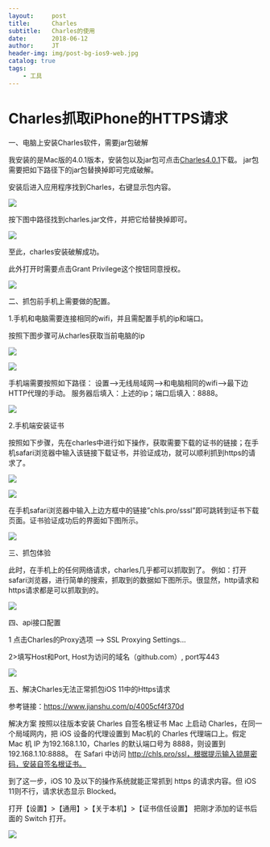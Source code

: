 ```yaml
---
layout:     post
title:      Charles
subtitle:   Charles的使用
date:       2018-06-12
author:     JT
header-img: img/post-bg-ios9-web.jpg
catalog: true
tags:
    - 工具
---
```


# Charles抓取iPhone的HTTPS请求

一、电脑上安装Charles软件，需要jar包破解

我安装的是Mac版的4.0.1版本，安装包以及jar包可点击[Charles4.0.1](https://pan.baidu.com/s/1pLMzbWv)下载。 
jar包需要把如下路径下的jar包替换掉即可完成破解。

安装后进入应用程序找到Charles，右键显示包内容。 

![](https://wtj900.github.io/img/Charles/1.png)

按下图中路径找到charles.jar文件，并把它给替换掉即可。 

![](https://wtj900.github.io/img/Charles/2.png)

至此，charles安装破解成功。

此外打开时需要点击Grant Privilege这个按钮同意授权。 

![](https://wtj900.github.io/img/Charles/3.png)

二、抓包前手机上需要做的配置。

1.手机和电脑需要连接相同的wifi，并且需配置手机的ip和端口。

按照下图步骤可从charles获取当前电脑的ip 

![](https://wtj900.github.io/img/Charles/4.png)

![](https://wtj900.github.io/img/Charles/5.png)

手机端需要按照如下路径： 
设置–>无线局域网–>和电脑相同的wifi–>最下边HTTP代理的手动。 
服务器后填入：上述的ip；端口后填入：8888。 

![](https://wtj900.github.io/img/Charles/6.png)

2.手机端安装证书

按照如下步骤，先在charles中进行如下操作，获取需要下载的证书的链接；在手机safari浏览器中输入该链接下载证书，并验证成功，就可以顺利抓到https的请求了。 

![](https://wtj900.github.io/img/Charles/7.png)

![](https://wtj900.github.io/img/Charles/8.png)

在手机safari浏览器中输入上边方框中的链接”chls.pro/sssl”即可跳转到证书下载页面。证书验证成功后的界面如下图所示。 

![](https://wtj900.github.io/img/Charles/9.png)

三、抓包体验

此时，在手机上的任何网络请求，charles几乎都可以抓取到了。 
例如：打开safari浏览器，进行简单的搜索，抓取到的数据如下图所示。很显然，http请求和https请求都是可以抓取到的。 

![](https://wtj900.github.io/img/Charles/10.png)

四、api接口配置

1 点击Charles的Proxy选项 –> SSL Proxying Settings...

2>填写Host和Port, Host为访问的域名（github.com）, port写443

![](https://wtj900.github.io/img/Charles/12.png)

五、解决Charles无法正常抓包iOS 11中的Https请求

参考链接：https://www.jianshu.com/p/4005cf4f370d

解决方案 
按照以往版本安装 Charles 自签名根证书 
Mac 上启动 Charles，在同一个局域网内，把 iOS 设备的代理设置到 Mac机的 Charles 代理端口上。假定 Mac 机 IP 为192.168.1.10，Charles 的默认端口号为 8888，则设置到192.168.1.10:8888。 
在 Safari 中访问 http://chls.pro/ssl，根据提示输入锁屏密码，安装自签名根证书。

到了这一步，iOS 10 及以下的操作系统就能正常抓到 https 的请求内容。但 iOS 11则不行，请求状态显示 Blocked。

打开【设置】>【通用】>【关于本机】>【证书信任设置】 
把刚才添加的证书后面的 Switch 打开。 

![](https://wtj900.github.io/img/Charles/11.png)